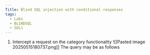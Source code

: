 ```yaml
---
Title: Blind SQL injection with conditional responses
tags:
  - Labs
  - BLINDSQL
  - SQLi
---
```

1. Intercept a request on the category functionality
![[Pasted image 20250515180737.png]]
The query may be as follows
